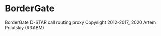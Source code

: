 # BorderGate
  BorderGate D-STAR call routing proxy
  Copyright 2012-2017, 2020 Artem Prilutskiy (R3ABM)

  
